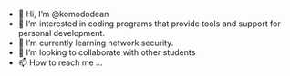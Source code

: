 - 👋 Hi, I’m @komododean
- 👀 I’m interested in coding programs that provide tools and support for personal development.
- 🌱 I’m currently learning network security.
- 💞️ I’m looking to collaborate with other students
- 📫 How to reach me ...

<!---
komododean/komododean is a ✨ special ✨ repository because its `README.md` (this file) appears on your GitHub profile.
You can click the Preview link to take a look at your changes.
--->
